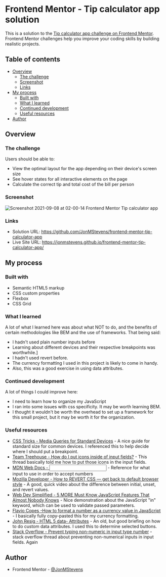 # Frontend Mentor - Tip calculator app solution

This is a solution to the [Tip calculator app challenge on Frontend Mentor](https://www.frontendmentor.io/challenges/tip-calculator-app-ugJNGbJUX). Frontend Mentor challenges help you improve your coding skills by building realistic projects.

## Table of contents

- [Overview](#overview)
  - [The challenge](#the-challenge)
  - [Screenshot](#screenshot)
  - [Links](#links)
- [My process](#my-process)
  - [Built with](#built-with)
  - [What I learned](#what-i-learned)
  - [Continued development](#continued-development)
  - [Useful resources](#useful-resources)
- [Author](#author)

## Overview

### The challenge

Users should be able to:

- View the optimal layout for the app depending on their device's screen size
- See hover states for all interactive elements on the page
- Calculate the correct tip and total cost of the bill per person

### Screenshot

![Screenshot 2021-09-08 at 02-00-14 Frontend Mentor Tip calculator app](https://user-images.githubusercontent.com/32622980/132454667-3027d6a1-aa61-4f87-9af7-0700007ef6c2.png)

### Links

- Solution URL: https://github.com/JonMStevens/frontend-mentor-tip-calculator-app
- Live Site URL: https://jonmstevens.github.io/frontend-mentor-tip-calculator-app/

## My process

### Built with

- Semantic HTML5 markup
- CSS custom properties
- Flexbox
- CSS Grid

### What I learned

A lot of what I learned here was about what NOT to do, and the benefits of certain methodologies like BEM and the use of frameworks. That being said:

- I hadn't used plain number inputs before
- Learning about different devices and their respective breakpoints was worthwhile.]
- I hadn't used revert before.
- The currency formatting I used in this project is likely to come in handy.
- Also, this was a good exercise in using data attributes.

### Continued development

A lot of things I could improve here:

- I need to learn how to organize my JavaScript
- I ran into some issues with css specificity. It may be worth learning BEM.
- I thought it wouldn't be worth the overhead to set up a framework for this small project, but it may be worth it for the organization.

### Useful resources

- [CSS Tricks - Media Queries for Standard Devices](https://css-tricks.com/snippets/css/media-queries-for-standard-devices/) - A nice guide for standard size for common devices. I referenced this to help decide where I should put a breakpoint.
- [Team Treehouse - How do I put icons inside of input fields?](https://teamtreehouse.com/community/how-do-i-put-icons-inside-of-input-fields) - This thread basically told me how to put those icons in the input fields.
- [MDN Web Docs - <input type="number">](https://developer.mozilla.org/en-US/docs/Web/HTML/Element/input/number) - Reference for what input to use in order to accept numbers
- [Mozilla Developer - How to REVERT CSS — get back to default browser style](https://www.youtube.com/watch?v=GAjoVRmipcU) - A good, quick video about the difference between initial, unset, and revert values.
- [Web Dev Simplified - 5 MORE Must Know JavaScript Features That Almost Nobody Knows](https://www.youtube.com/watch?v=WIP1czLm3CY&t=262s) - Nice demonstration about the JavaScript "in" keyword, which can be used to validate passed parameters.
- [Flavio Copes -How to format a number as a currency value in JavaScript](https://flaviocopes.com/how-to-format-number-as-currency-javascript/) - I basically fully copy-pasted this for my currency formatting.
- [John Resig - HTML 5 data- Attributes](https://johnresig.com/blog/html-5-data-attributes/#postcomment) - An old, but good briefing on how to do custom data attributes. I used this to determine selected buttons.
- [Stack Overflow - Prevent typing non-numeric in input type number](https://stackoverflow.com/questions/19966417/prevent-typing-non-numeric-in-input-type-number) - stack overflow thread about preventing non-numerical inputs in input fields. Again

## Author

- Frontend Mentor - [@JonMStevens](https://www.frontendmentor.io/profile/JonMStevens)
